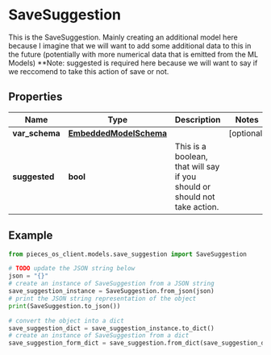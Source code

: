 # SaveSuggestion

This is the SaveSuggestion. Mainly creating an additional model here because I imagine that we will want to add some additional data to this in the future (potentially with more numerical data that is emitted from the ML Models)  **Note: suggested is required here because we will want to say if we reccomend to take this action of save or not.

## Properties

Name | Type | Description | Notes
------------ | ------------- | ------------- | -------------
**var_schema** | [**EmbeddedModelSchema**](EmbeddedModelSchema) |  | [optional] 
**suggested** | **bool** | This is a boolean, that will say if you should or should not take action. | 

## Example

```python
from pieces_os_client.models.save_suggestion import SaveSuggestion

# TODO update the JSON string below
json = "{}"
# create an instance of SaveSuggestion from a JSON string
save_suggestion_instance = SaveSuggestion.from_json(json)
# print the JSON string representation of the object
print(SaveSuggestion.to_json())

# convert the object into a dict
save_suggestion_dict = save_suggestion_instance.to_dict()
# create an instance of SaveSuggestion from a dict
save_suggestion_form_dict = save_suggestion.from_dict(save_suggestion_dict)
```



